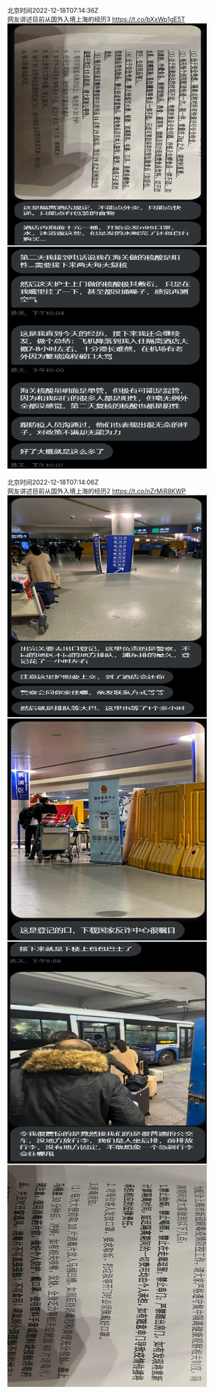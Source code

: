 北京时间2022-12-18T07:14:36Z<br>网友讲述目前从国外入境上海的经历3 https://t.co/bXxWp1gE5T<br><img src='/temp/image/2022/n-Month-12/1604253758703243264_0.jpg' width='450' height='500'><img src='/temp/image/2022/n-Month-12/1604253758703243264_1.jpg' width='450' height='500'><br><br>北京时间2022-12-18T07:14:06Z<br>网友讲述目前从国外入境上海的经历2 https://t.co/nZrMiR8KWP<br><img src='/temp/image/2022/n-Month-12/1604253633494786052_0.jpg' width='450' height='500'><img src='/temp/image/2022/n-Month-12/1604253633494786052_1.jpg' width='450' height='500'><img src='/temp/image/2022/n-Month-12/1604253633494786052_2.jpg' width='450' height='500'><img src='/temp/image/2022/n-Month-12/1604253633494786052_3.jpg' width='450' height='500'><br><br>